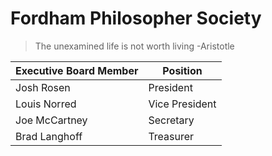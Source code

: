 # Fordham Philosopher Society

 >The unexamined life is not worth living
 -Aristotle


Executive Board Member | Position
---------------------- | --------
Josh Rosen | President
Louis Norred | Vice President
Joe McCartney | Secretary
Brad Langhoff | Treasurer


































